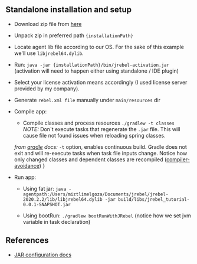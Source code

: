 ## Standalone installation and setup

- Download zip file from [here](https://www.jrebel.com/products/jrebel/download/prev-releases)
- Unpack zip in preferred path `{installationPath}`
- Locate agent lib file according to our OS. For the sake of this example we'll use `libjrebel64.dylib`.
- Run: `java -jar {installationPath}/bin/jrebel-activation.jar` (activation will need to happen either using standalone / IDE plugin)
- Select your license activation means accordingly (I used license server provided by my company).
- Generate `rebel.xml file` manually under `main/resources` dir
- Compile app:
    - Compile classes and process resources `./gradlew -t classes`
    _NOTE:_ Don´t execute tasks that regenerate the `.jar` file. This will cause file not found issues when reloading spring classes.
        
    _from [gradle](https://docs.gradle.org/current/userguide/command_line_interface.html#sec:continuous_build) docs:_ `-t` option, enables continuous build. Gradle does not exit and will re-execute tasks when task file inputs change. Notice how only changed classes and dependent classes are recompiled ([compiler-avoidance](https://blog.gradle.org/incremental-compiler-avoidance))
    }

- Run app:
    - Using fat jar: `java -agentpath:/Users/miztlimelgoza/Documents/jrebel/jrebel-2020.2.2/lib/libjrebel64.dylib -jar build/libs/jrebel_tutorial-0.0.1-SNAPSHOT.jar`

    - Using bootRun: `./gradlew bootRunWithJRebel`
        (notice how we set jvm variable in task declaration)
  
## References
- [JAR configuration docs](https://manuals.jrebel.com/jrebel/standalone/config.html#jar-configuration)
